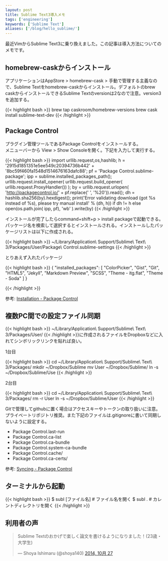 ```yaml
---
layout: post
title: Sublime Text3導入メモ
tags: ['engineering']
keywords: ['Sublime Text']
aliases: ['/blog/hello_sublime/']
---
```


最近VimからSublime Text3に乗り換えました。この記事は導入方法についてのメモです。

## homebrew-caskからインストール

アプリケーションはAppStore > homebrew-cask > 手動で管理する主義なので、Sublime Textをhomebrew-caskからインストール。デフォルトのbrew caskからインストールできるSublime Textのversionは2なので注意。version3を追加する。

{{< highlight bash >}}
brew tap caskroom/homebrew-versions
brew cask install sublime-text-dev
{{< /highlight >}}

## Package Control

プラグイン管理ツールであるPackage Controlをインストールする。<br/>
メニューバーから View > Show Consoleを開く。下記を入力して実行する。

{{< highlight bash >}}
import urllib.request,os,hashlib; h = '2915d1851351e5ee549c20394736b442' + '8bc59f460fa1548d1514676163dafc88'; pf = 'Package Control.sublime-package'; ipp = sublime.installed_packages_path(); urllib.request.install_opener( urllib.request.build_opener( urllib.request.ProxyHandler()) ); by = urllib.request.urlopen( 'http://packagecontrol.io/' + pf.replace(' ', '%20')).read(); dh = hashlib.sha256(by).hexdigest(); print('Error validating download (got %s instead of %s), please try manual install' % (dh, h)) if dh != h else open(os.path.join( ipp, pf), 'wb' ).write(by)
{{< /highlight >}}

インストールが完了したらcommand+shift+p > install packageで起動できる。パッケージ名を検索して選択するとインストールされる。インストールしたパッケージリストは以下に作成される。

{{< highlight bash >}}
~/Library/Application\ Support/Sublime\ Text\ 3/Packages/User/Package\ Control.sublime-settings
{{< /highlight >}}

とりあえず入れたパッケージ

{{< highlight bash >}}
{
    "installed_packages":
    [
        "ColorPicker",
        "Gist",
        "Git",
        "HTML5",
        "Jekyll",
        "Markdown Preview",
        "SCSS",
        "Theme - itg.flat",
        "Theme - Soda"
    ]
}

{{< /highlight >}}

参考: [Installation - Package Control](https://sublime.wbond.net/installation)

## 複数PC間での設定ファイル同期

{{< highlight bash >}}
~/Library/Application\ Support/Sublime\ Text\ 3/Packages/User/
{{< /highlight >}}に作成されるファイルをDropboxなどに入れてシンボリックリンクを貼れば良い。

1台目

{{< highlight bash >}}
cd ~/Library/Application\ Support/Sublime\ Text\ 3/Packages/
mkdir ~/Dropbox/Sublime
mv User ~/Dropbox/Sublime/
ln -s ~/Dropbox/Sublime/Use
{{< /highlight >}}

2台目

{{< highlight bash >}}
cd ~/Library/Application\ Support/Sublime\ Text\ 3/Packages/
rm -r User
ln -s ~/Dropbox/Sublime/User
{{< /highlight >}}

Gitで管理してgithubに置く場合はアクセスキーやトークンの取り扱いに注意。プライベートリポジトリ推奨。また下記のファイルは.gitignoreに書いて同期しないように設定する。

* Package Control.last-run
* Package Control.ca-list
* Package Control.ca-bundle
* Package Control.system-ca-bundle
* Package Control.cache/
* Package Control.ca-certs/

参考: [Syncing - Package Control](https://sublime.wbond.net/docs/syncing)

## ターミナルから起動

{{< highlight bash >}}
$ subl [ファイル名] # ファイル名を開く
$ subl . # カレントディレクトリを開く
{{< /highlight >}}

## 利用者の声

<blockquote class="twitter-tweet" lang="ja"><p>Sublime Textのおかげで楽しく論文を書けるようになりました！(23歳・大学生)</p>&mdash; Shoya Ishimaru (@shoya140) <a href="https://twitter.com/shoya140/status/526782092554694658">2014, 10月 27</a></blockquote>
<script async src="//platform.twitter.com/widgets.js" charset="utf-8"></script>
